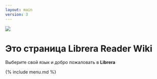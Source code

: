 ```yaml
---
layout: main
version: 3
---
```

![](/css/logo-line.jpg)

# Это страница Librera Reader Wiki

Выберите свой язык и добро пожаловать в __Librera__
  
{% include menu.md %}
